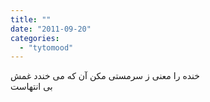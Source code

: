 ```yaml
---
title: ""
date: "2011-09-20"
categories: 
  - "tytomood"
---
```


ﺧﻨﺪﻩ ﺭﺍ ﻣﻌﻨﯽ ﺯ ﺳﺮﻣﺴﺘﯽ ﻣﮑﻦ ﺁﻥ ﮐﻪ ﻣﯽ ﺧﻨﺪﺩ ﻏﻤﺶ  
ﺑﯽ ﺍﻧﺘﻬﺎﺳﺖ
